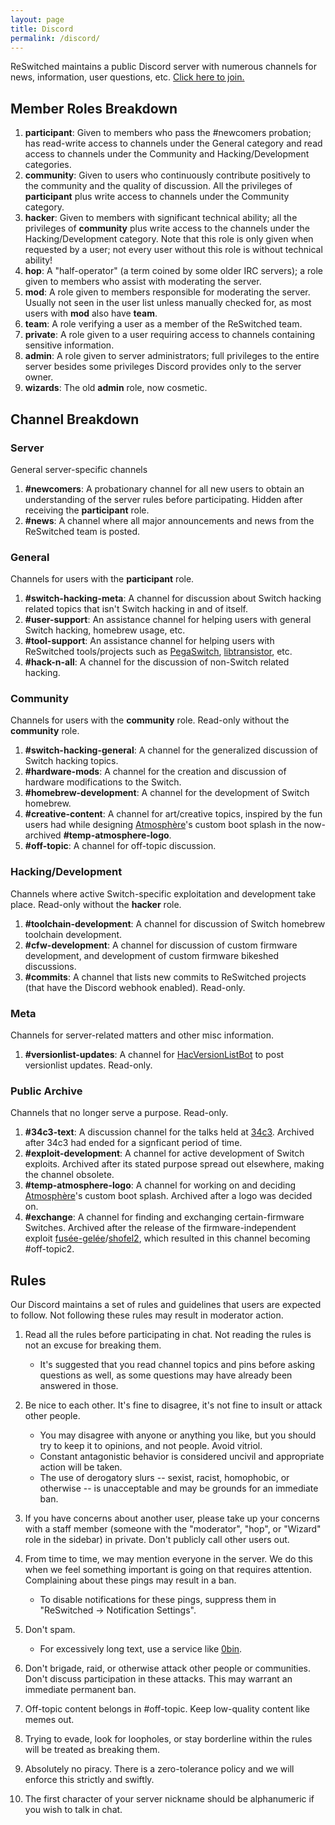 ```yaml
---
layout: page
title: Discord
permalink: /discord/
---
```


ReSwitched maintains a public Discord server with numerous channels for news, information, user questions, etc. [Click here to join.](https://discord.gg/ZdqEhed)

## Member Roles Breakdown

1. **participant**: Given to members who pass the #newcomers probation; has read-write access to channels under the General category and read access to channels under the Community and Hacking/Development categories.
1. **community**: Given to users who continuously contribute positively to the community and the quality of discussion. All the privileges of **participant** plus write access to channels under the Community category.
1. **hacker**: Given to members with significant technical ability; all the privileges of **community** plus write access to the channels under the Hacking/Development category. Note that this role is only given when requested by a user; not every user without this role is without technical ability!
1. **hop**: A "half-operator" (a term coined by some older IRC servers); a role given to members who assist with moderating the server.
1. **mod**: A role given to members responsible for moderating the server. Usually not seen in the user list unless manually checked for, as most users with **mod** also have **team**.
1. **team**: A role verifying a user as a member of the ReSwitched team.
1. **private**: A role given to a user requiring access to channels containing sensitive information.  
1. **admin**: A role given to server administrators; full privileges to the entire server besides some privileges Discord provides only to the server owner. 
1. **wizards**: The old **admin** role, now cosmetic.

## Channel Breakdown

### Server

General server-specific channels

1. **#newcomers**: A probationary channel for all new users to obtain an understanding of the server rules before participating. Hidden after receiving the **participant** role.
1. **#news**: A channel where all major announcements and news from the ReSwitched team is posted.

### General

Channels for users with the **participant** role.

1. **#switch-hacking-meta**: A channel for discussion about Switch hacking related topics that isn't Switch hacking in and of itself.
1. **#user-support**: An assistance channel for helping users with general Switch hacking, homebrew usage, etc. 
1. **#tool-support**: An assistance channel for helping users with ReSwitched tools/projects such as [PegaSwitch](https://github.com/reswitched/pegaswitch), [libtransistor](https://github.com/reswitched/libtransistor), etc.
1. **#hack-n-all**: A channel for the discussion of non-Switch related hacking.

### Community

Channels for users with the **community** role. Read-only without the **community** role.

1. **#switch-hacking-general**: A channel for the generalized discussion of Switch hacking topics.
1. **#hardware-mods**: A channel for the creation and discussion of hardware modifications to the Switch.
1. **#homebrew-development**: A channel for the development of Switch homebrew.
1. **#creative-content**: A channel for art/creative topics, inspired by the fun users had while designing [Atmosphère](https://github.com/Atmosphere-NX/Atmosphere)'s custom boot splash in the now-archived **#temp-atmosphere-logo**.
1. **#off-topic**: A channel for off-topic discussion.

### Hacking/Development

Channels where active Switch-specific exploitation and development take place. Read-only without the **hacker** role.

1. **#toolchain-development**: A channel for discussion of Switch homebrew toolchain development.
1. **#cfw-development**: A channel for discussion of custom firmware development, and development of custom firmware bikeshed discussions.
1. **#commits**: A channel that lists new commits to ReSwitched projects (that have the Discord webhook enabled). Read-only.

### Meta

Channels for server-related matters and other misc information.

1. **#versionlist-updates**: A channel for [HacVersionListBot](https://github.com/reswitched/HacVersionListBot) to post versionlist updates. Read-only.

### Public Archive

Channels that no longer serve a purpose. Read-only.

1. **#34c3-text**: A discussion channel for the talks held at [34c3](https://events.ccc.de/congress/2017/wiki/index.php/Main_Page). Archived after 34c3 had ended for a signficant period of time.
1. **#exploit-development**: A channel for active development of Switch exploits. Archived after its stated purpose spread out elsewhere, making the channel obsolete.
1. **#temp-atmosphere-logo**: A channel for working on and deciding [Atmosphère](https://github.com/Atmosphere-NX/Atmosphere)'s custom boot splash. Archived after a logo was decided on.
1. **#exchange**: A channel for finding and exchanging certain-firmware Switches. Archived after the release of the firmware-independent exploit [fusée-gelée](https://github.com/Cease-and-DeSwitch/fusee-launcher)/[shofel2](https://github.com/fail0verflow/shofel2), which resulted in this channel becoming #off-topic2.

## Rules

Our Discord maintains a set of rules and guidelines that users are expected to follow. Not following these rules may result in moderator action.

1. Read all the rules before participating in chat. Not reading the rules is not an excuse for breaking them.
   - It's suggested that you read channel topics and pins before asking questions as well, as some questions may have already been answered in those.

1. Be nice to each other. It's fine to disagree, it's not fine to insult or attack other people.
   - You may disagree with anyone or anything you like, but you should try to keep it to opinions, and not people. Avoid vitriol.
   - Constant antagonistic behavior is considered uncivil and appropriate action will be taken.
   - The use of derogatory slurs -- sexist, racist, homophobic, or otherwise -- is unacceptable and may be grounds for an immediate ban.

1. If you have concerns about another user, please take up your concerns with a staff member (someone with the "moderator", "hop", or "Wizard" role in the sidebar) in private. Don't publicly call other users out.

1. From time to time, we may mention everyone in the server. We do this when we feel something important is going on that requires attention. Complaining about these pings may result in a ban.
   - To disable notifications for these pings, suppress them in "ReSwitched → Notification Settings".

1. Don't spam.
   - For excessively long text, use a service like [0bin](https://0bin.net/).

1. Don't brigade, raid, or otherwise attack other people or communities. Don't discuss participation in these attacks. This may warrant an immediate permanent ban.

1. Off-topic content belongs in #off-topic. Keep low-quality content like memes out.

1. Trying to evade, look for loopholes, or stay borderline within the rules will be treated as breaking them.

1. Absolutely no piracy. There is a zero-tolerance policy and we will enforce this strictly and swiftly.

1. The first character of your server nickname should be alphanumeric if you wish to talk in chat.
